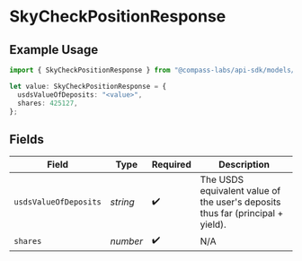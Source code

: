 # SkyCheckPositionResponse

## Example Usage

```typescript
import { SkyCheckPositionResponse } from "@compass-labs/api-sdk/models/components";

let value: SkyCheckPositionResponse = {
  usdsValueOfDeposits: "<value>",
  shares: 425127,
};
```

## Fields

| Field                                                                          | Type                                                                           | Required                                                                       | Description                                                                    |
| ------------------------------------------------------------------------------ | ------------------------------------------------------------------------------ | ------------------------------------------------------------------------------ | ------------------------------------------------------------------------------ |
| `usdsValueOfDeposits`                                                          | *string*                                                                       | :heavy_check_mark:                                                             | The USDS equivalent value of the user's deposits thus far (principal + yield). |
| `shares`                                                                       | *number*                                                                       | :heavy_check_mark:                                                             | N/A                                                                            |